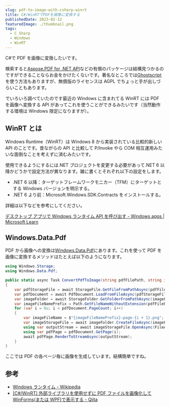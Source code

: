 ```yaml
---
slug: pdf-to-image-with-csharp-winrt
title: C#/WinRTでPDFを画像に変換する
publishedDate: 2023-02-12
featuredImage: ./thumbnail.png
tags:
  - C Sharp
  - Windows
  - WinRT
---
```


C#で PDF を画像に変換したいです。

検索すると[Aspose.PDF for .NET API](https://products.aspose.com/pdf/net/)などの有償のパッケージは結構見つかるのですができることならお金をかけたくないです。著名なところでは[Ghostscript](https://www.ghostscript.com/)を使う方法もありますが、無償版のライセンスは AGPL でちょっと手が出しづらいこともあります。

でいろいろ調べていたのです最近の Windows に含まれてる WinRT には PDF を画像へ変換する API があってこれを使うことができるみたいです（当然動作する環境は Windows 限定になりますが）。

## WinRT とは

Windows Runtime（WinRT）は Windows 8 から実装されている比較的新しい API のことです。昔ながらの API と比較して P/Invoke やら COM 相互運用みたいな面倒なことを考えずに済むみたいです。

使用できるようにするには.NET プロジェクトを変更する必要があって.NET 6 以降かどうかで設定方法が異なります。雑に書くとそれぞれ以下の設定をします。

- .NET 6 以降：ターゲットフレームワークモニカー（TFM）にターゲットとする Windows バージョンを明示する。
- .NET 6 より前：Microsoft.Windows.SDK.Contracts をインストールする。

詳細は以下などを参考にしてください。

[デスクトップ アプリで Windows ランタイム API を呼び出す - Windows apps | Microsoft Learn](https://learn.microsoft.com/ja-jp/windows/apps/desktop/modernize/desktop-to-uwp-enhance)

## Windows.Data.Pdf

PDF から画像への変換は[Windows.Data.Pdf](https://learn.microsoft.com/ja-jp/uwp/api/windows.data.pdf)にあります。これを使って PDF を画像に変換するメソッドはたとえば以下のようになります。

```cs
using Windows.Storage;
using Windows.Data.Pdf;

public static async Task ConvertPdfToImage(string pdfFilePath, string imageFolderPath)
{
    var pdfStorageFile = await StorageFile.GetFileFromPathAsync(pdfFilePath);
    var pdfDocument = await PdfDocument.LoadFromFileAsync(pdfStorageFile);
    var imageFolder = await StorageFolder.GetFolderFromPathAsync(imageFolderPath);
    var imageFileNamePrefix = Path.GetFileNameWithoutExtension(pdfFilePath);
    for (var i = 0u; i < pdfDocument.PageCount; i++)
    {
        var imageFileName = $"{imageFileNamePrefix}-page-{i + 1}.png";
        var imageStorageFile = await imageFolder.CreateFileAsync(imageFileName, CreationCollisionOption.ReplaceExisting);
        using var outputStream = await imageStorageFile.OpenAsync(FileAccessMode.ReadWrite);
        using var pdfPage = pdfDocument.GetPage(i);
        await pdfPage.RenderToStreamAsync(outputStream);
    }
}
```

ここでは PDF の各ページ毎に画像を生成しています。結構簡単ですね。

## 参考

- [Windows ランタイム - Wikipedia](https://ja.wikipedia.org/wiki/Windows%E3%83%A9%E3%83%B3%E3%82%BF%E3%82%A4%E3%83%A0)
- [[C#/WinRT] 外部ライブラリを使用せずに PDF ファイルを画像化して WinForms(または WPF)で表示する - Qiita](https://qiita.com/kenichiuda/items/6617c25da6580eef85d1)
